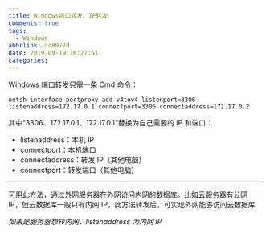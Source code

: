 ```yaml
---
title: Windows端口转发、IP转发
comments: true
tags:
  - Windows
abbrlink: dc8977d
date: 2019-09-19 16:27:51
categories:
---
```


Windows 端口转发只需一条 Cmd 命令：

```
netsh interface portproxy add v4tov4 listenport=3306 listenaddress=172.17.0.1 connectport=3306 connectaddress=172.17.0.2
```

其中“3306、172.17.0.1、172.17.0.1”替换为自己需要的 IP 和端口：

- listenaddress：本机 IP
- connectport：本机端口
- connectaddress：转发 IP（其他电脑）
- connectport：转发端口（其他电脑）

---

可用此方法，通过外网服务器在外网访问内网的数据库。比如云服务器有公网 IP，但云数据库一般只有内网 IP，此方法转发后，可实现外网能够访问云数据库

_如果是服务器想转内网，listenaddress 为内网 IP_
